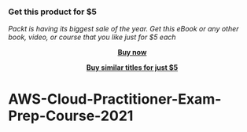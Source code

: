 
### Get this product for $5

<i>Packt is having its biggest sale of the year. Get this eBook or any other book, video, or course that you like just for $5 each</i>


<b><p align='center'>[Buy now](https://packt.link/9781803235486)</p></b>


<b><p align='center'>[Buy similar titles for just $5](https://subscription.packtpub.com/search)</p></b>


# AWS-Cloud-Practitioner-Exam-Prep-Course-2021